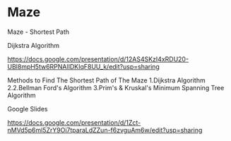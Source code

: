 # Maze
Maze - Shortest Path

Dijkstra Algorithm

https://docs.google.com/presentation/d/12AS4SKzI4xRDU20-UBl8mpH5tw6RPNAlIDKIqF8UU_k/edit?usp=sharing

Methods to Find The Shortest Path of The Maze
1.Dijkstra Algorithm
2.2.Bellman Ford's Algorithm
3.Prim's & Kruskal's Minimum Spanning Tree Algorithm

Google Slides

https://docs.google.com/presentation/d/1Zct-nMVd5p6ml5ZrY9Oi7tparaLdZZun-f6zvguAm6w/edit?usp=sharing
